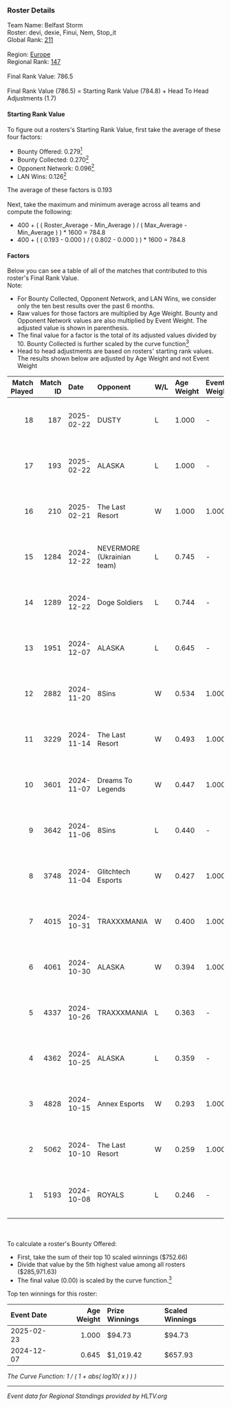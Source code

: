 ### Roster Details<br />
Team Name: Belfast Storm<br />
Roster: devi, dexie, Finui, Nem, Stop_it<br />
Global Rank: [211](../../standings_global_2025_02_28.md)<br />
<br />
Region: [Europe]( ../../standings_europe_2025_02_28.md)<br />
Regional Rank: [147]( ../../standings_europe_2025_02_28.md)<br />
<br />
Final Rank Value:  786.5<br />
<br />
Final Rank Value (786.5) = Starting Rank Value (784.8) + Head To Head Adjustments (1.7)<br />

#### Starting Rank Value<br />
To figure out a rosters's Starting Rank Value, first take the average of these four factors:<br />
- Bounty Offered: 0.279[<sup>1</sup>](#table2)
- Bounty Collected: 0.270[<sup>2</sup>](#table1)
- Opponent Network: 0.096[<sup>2</sup>](#table1)
- LAN Wins: 0.126[<sup>2</sup>](#table1)

The average of these factors is 0.193<br />
<br />
Next, take the maximum and minimum average across all teams and compute the following:<br />
- 400 + ( ( Roster_Average - Min_Average ) / ( Max_Average - Min_Average ) ) * 1600 = 784.8
- 400 + ( ( 0.193 - 0.000 ) / ( 0.802 - 0.000 ) ) * 1600 = 784.8


#### Factors<br />
Below you can see a table of all of the matches that contributed to this roster's Final Rank Value.<br />
Note:<br />

- For Bounty Collected, Opponent Network, and LAN Wins, we consider only the ten best results over the past 6 months.
- Raw values for those factors are multiplied by Age Weight. Bounty and Opponent Network values are also multiplied by Event Weight. The adjusted value is shown in parenthesis.
- The final value for a factor is the total of its adjusted values divided by 10. Bounty Collected is further scaled by the curve function[<sup>3</sup>](#curveFunction)
- Head to head adjustments are based on rosters' starting rank values. The results shown below are adjusted by Age Weight and not Event Weight
<span id="table1"></span><br />


| Match Played | Match ID | Date       | Opponent                   | W/L | Age Weight | Event Weight | Bounty Collected | Opponent Network | LAN Wins  | H2H Adj. | Roster                              |
| -: | -: | :- | :- | :- | :- | :- | :- | :- | :- | -: | :- |
|           18 |      187 | 2025-02-22 | DUSTY                      | L   | 1.000      | -            | -                | -                | -         |   -13.44 | devi, dexie, Finui, Nem, Stop_it    |
|           17 |      193 | 2025-02-22 | ALASKA                     | L   | 1.000      | -            | -                | -                | -         |    -5.55 | devi, dexie, Finui, Nem, Stop_it    |
|           16 |      210 | 2025-02-21 | The Last Resort            | W   | 1.000      | 1.000        | 0.001 (0.001)    | 0.173 (0.173)    | 1 (1.000) |    13.37 | devi, dexie, Finui, Nem, Stop_it    |
|           15 |     1284 | 2024-12-22 | NEVERMORE (Ukrainian team) | L   | 0.745      | -            | -                | -                | -         |    -6.96 | devi, dexie, Finui, PALM1, tsutskam |
|           14 |     1289 | 2024-12-22 | Doge Soldiers              | L   | 0.744      | -            | -                | -                | -         |   -19.61 | devi, dexie, Finui, PALM1, tsutskam |
|           13 |     1951 | 2024-12-07 | ALASKA                     | L   | 0.645      | -            | -                | -                | -         |    -2.67 | devi, dexie, Finui, Nem, tsutskam   |
|           12 |     2882 | 2024-11-20 | 8Sins                      | W   | 0.534      | 1.000        | 0.006 (0.003)    | 0.251 (0.134)    | 0 (0.000) |    12.83 | devi, dexie, Finui, Nem, tsutskam   |
|           11 |     3229 | 2024-11-14 | The Last Resort            | W   | 0.493      | 1.000        | 0.001 (0.001)    | 0.173 (0.085)    | 0 (0.000) |     7.07 | devi, dexie, Finui, Nem, tsutskam   |
|           10 |     3601 | 2024-11-07 | Dreams To Legends          | W   | 0.447      | 1.000        | 0.000 (0.000)    | 0.090 (0.040)    | 0 (0.000) |     4.22 | devi, dexie, Finui, Nem, tsutskam   |
|            9 |     3642 | 2024-11-06 | 8Sins                      | L   | 0.440      | -            | -                | -                | -         |    -2.94 | devi, dexie, Finui, Nem, tsutskam   |
|            8 |     3748 | 2024-11-04 | Glitchtech Esports         | W   | 0.427      | 1.000        | 0.000 (0.000)    | 0.093 (0.040)    | 0 (0.000) |     2.74 | devi, dexie, Finui, Nem, tsutskam   |
|            7 |     4015 | 2024-10-31 | TRAXXXMANIA                | W   | 0.400      | 1.000        | 0.000 (0.000)    | 0.139 (0.056)    | 0 (0.000) |     5.21 | devi, dexie, Finui, Nem, tsutskam   |
|            6 |     4061 | 2024-10-30 | ALASKA                     | W   | 0.394      | 1.000        | 0.036 (0.014)    | 0.940 (0.370)    | 0 (0.000) |    11.82 | devi, dexie, Finui, Nem, tsutskam   |
|            5 |     4337 | 2024-10-26 | TRAXXXMANIA                | L   | 0.363      | -            | -                | -                | -         |    -6.96 | devi, dexie, Finui, Nem, tsutskam   |
|            4 |     4362 | 2024-10-25 | ALASKA                     | L   | 0.359      | -            | -                | -                | -         |    -0.53 | devi, dexie, Finui, Nem, tsutskam   |
|            3 |     4828 | 2024-10-15 | Annex Esports              | W   | 0.293      | 1.000        | 0.000 (0.000)    | 0.064 (0.019)    | 0 (0.000) |     3.29 | devi, dexie, Finui, Nem, tsutskam   |
|            2 |     5062 | 2024-10-10 | The Last Resort            | W   | 0.259      | 1.000        | 0.001 (0.000)    | 0.173 (0.045)    | 0 (0.000) |     3.94 | devi, dexie, Finui, Nem, tsutskam   |
|            1 |     5193 | 2024-10-08 | ROYALS                     | L   | 0.246      | -            | -                | -                | -         |    -4.15 | devi, dexie, Finui, Nem, tsutskam   |

<br />
<span id="table2"></span><br />
To calculate a roster's Bounty Offered:<br />

- First, take the sum of their top 10 scaled winnings ($752.66)
- Divide that value by the 5th highest value among all rosters ($285,971.63)
- The final value (0.00) is scaled by the curve function.[<sup>3</sup>](#curveFunction)

Top ten winnings for this roster:<br />

| Event Date | Age Weight | Prize Winnings | Scaled Winnings |
| :- | -: | :- | :- |
| 2025-02-23 |      1.000 | $94.73         | $94.73          |
| 2024-12-07 |      0.645 | $1,019.42      | $657.93         |


<span id="curveFunction"></span>_The Curve Function: 1 / ( 1 + abs( log10( x ) ) )_<br />

---
_Event data for Regional Standings provided by HLTV.org_<br />
